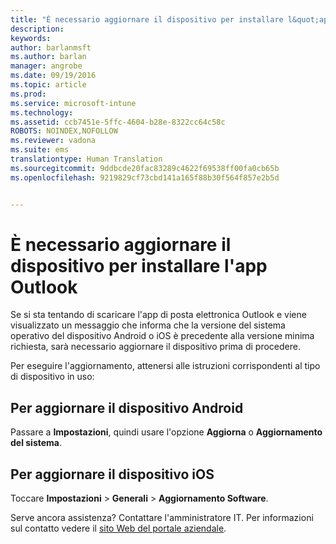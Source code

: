 ```yaml
---
title: "È necessario aggiornare il dispositivo per installare l&quot;app Outlook | Microsoft Intune"
description: 
keywords: 
author: barlanmsft
ms.author: barlan
manager: angrobe
ms.date: 09/19/2016
ms.topic: article
ms.prod: 
ms.service: microsoft-intune
ms.technology: 
ms.assetid: ccb7451e-5ffc-4604-b28e-8322cc64c58c
ROBOTS: NOINDEX,NOFOLLOW
ms.reviewer: vadona
ms.suite: ems
translationtype: Human Translation
ms.sourcegitcommit: 9ddbcde20fac83289c4622f69538ff00fa0cb65b
ms.openlocfilehash: 9219829cf73cbd141a165f88b30f564f857e2b5d


---
```


# <a name="you-need-to-upgrade-your-device-to-install-the-outlook-app"></a>È necessario aggiornare il dispositivo per installare l'app Outlook

Se si sta tentando di scaricare l'app di posta elettronica Outlook e viene visualizzato un messaggio che informa che la versione del sistema operativo del dispositivo Android o iOS è precedente alla versione minima richiesta, sarà necessario aggiornare il dispositivo prima di procedere.

Per eseguire l'aggiornamento, attenersi alle istruzioni corrispondenti al tipo di dispositivo in uso:

## <a name="to-upgrade-your-android-device"></a>Per aggiornare il dispositivo Android
Passare a **Impostazioni**, quindi usare l'opzione **Aggiorna** o **Aggiornamento del sistema**.

## <a name="to-upgrade-your-ios-device"></a>Per aggiornare il dispositivo iOS
Toccare **Impostazioni** &gt; **Generali** &gt; **Aggiornamento Software**.

Serve ancora assistenza? Contattare l'amministratore IT. Per informazioni sul contatto vedere il [sito Web del portale aziendale](http://portal.manage.microsoft.com).



<!--HONumber=Nov16_HO1-->


